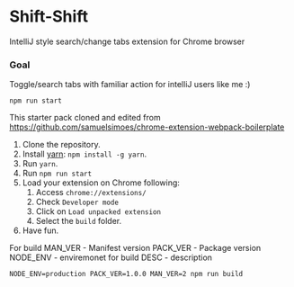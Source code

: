 # Shift-Shift

IntelliJ style search/change tabs extension for Chrome browser

### Goal
Toggle/search tabs with familiar action for intelliJ users like me :)


```
npm run start
```
This starter pack cloned and edited from https://github.com/samuelsimoes/chrome-extension-webpack-boilerplate

1. Clone the repository.
2. Install [yarn](https://yarnpkg.com): `npm install -g yarn`.
3. Run `yarn`.
4. Run `npm run start`
7. Load your extension on Chrome following:
    1. Access `chrome://extensions/`
    2. Check `Developer mode`
    3. Click on `Load unpacked extension`
    4. Select the `build` folder.
8. Have fun.

For build
MAN_VER - Manifest version
PACK_VER - Package version
NODE_ENV - enviremonet for build
DESC - description
```
NODE_ENV=production PACK_VER=1.0.0 MAN_VER=2 npm run build
```